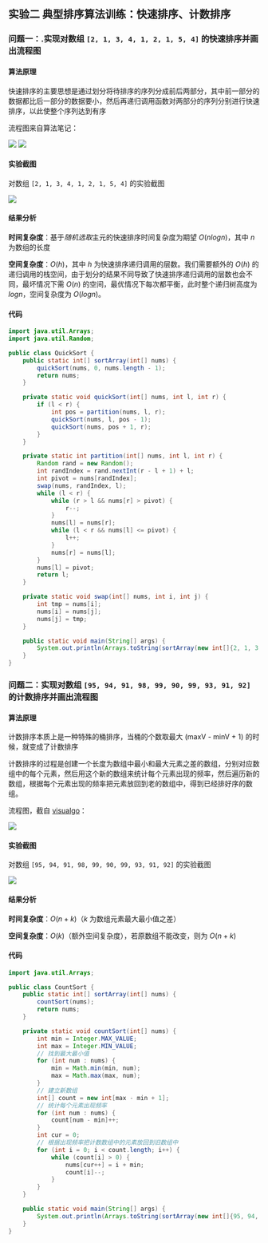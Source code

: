 ## 实验二 典型排序算法训练：快速排序、计数排序

### 问题一：.实现对数组 `[2, 1, 3, 4, 1, 2, 1, 5, 4]` 的快速排序并画出流程图

#### 算法原理

快速排序的主要思想是通过划分将待排序的序列分成前后两部分，其中前一部分的数据都比后一部分的数据要小，然后再递归调用函数对两部分的序列分别进行快速排序，以此使整个序列达到有序

流程图来自算法笔记：

<img src="https://cdn.jsdelivr.net/gh/JingqingLin/ImageHosting@master/img/20200428203003.png"/>
<img src="https://cdn.jsdelivr.net/gh/JingqingLin/ImageHosting@master/img/20200428203115.png"/>

#### 实验截图

对数组 `[2, 1, 3, 4, 1, 2, 1, 5, 4]` 的实验截图

<img src="https://cdn.jsdelivr.net/gh/JingqingLin/ImageHosting@master/img/20200428202318.png" />

#### 结果分析

**时间复杂度**：基于*随机选取*主元的快速排序时间复杂度为期望 $O(nlogn)$，其中 $n$ 为数组的长度

**空间复杂度**：$O(h)$，其中 $h$ 为快速排序递归调用的层数。我们需要额外的 $O(h)$ 的递归调用的栈空间，由于划分的结果不同导致了快速排序递归调用的层数也会不同，最坏情况下需 $O(n)$ 的空间，最优情况下每次都平衡，此时整个递归树高度为 $log n$，空间复杂度为 $O(log n)$。

#### 代码

```java
import java.util.Arrays;
import java.util.Random;

public class QuickSort {
    public static int[] sortArray(int[] nums) {
        quickSort(nums, 0, nums.length - 1);
        return nums;
    }

    private static void quickSort(int[] nums, int l, int r) {
        if (l < r) {
            int pos = partition(nums, l, r);
            quickSort(nums, l, pos - 1);
            quickSort(nums, pos + 1, r);
        }
    }

    private static int partition(int[] nums, int l, int r) {
        Random rand = new Random();
        int randIndex = rand.nextInt(r - l + 1) + l;
        int pivot = nums[randIndex];
        swap(nums, randIndex, l);
        while (l < r) {
            while (r > l && nums[r] > pivot) {
                r--;
            }
            nums[l] = nums[r];
            while (l < r && nums[l] <= pivot) {
                l++;
            }
            nums[r] = nums[l];
        }
        nums[l] = pivot;
        return l;
    }

    private static void swap(int[] nums, int i, int j) {
        int tmp = nums[i];
        nums[i] = nums[j];
        nums[j] = tmp;
    }

    public static void main(String[] args) {
        System.out.println(Arrays.toString(sortArray(new int[]{2, 1, 3, 4, 1, 2, 1, 5, 4})));
    }
}

```

### 问题二：实现对数组 `[95, 94, 91, 98, 99, 90, 99, 93, 91, 92]` 的计数排序并画出流程图

#### 算法原理

计数排序本质上是一种特殊的桶排序，当桶的个数取最大 (maxV - minV + 1) 的时候，就变成了计数排序

计数排序的过程是创建一个长度为数组中最小和最大元素之差的数组，分别对应数组中的每个元素，然后用这个新的数组来统计每个元素出现的频率，然后遍历新的数组，根据每个元素出现的频率把元素放回到老的数组中，得到已经排好序的数组。

流程图，截自 [visualgo](https://visualgo.net/zh)：

<img src="https://cdn.jsdelivr.net/gh/JingqingLin/ImageHosting@master/img/gi76s-xn7oj.gif"/>

#### 实验截图

对数组 `[95, 94, 91, 98, 99, 90, 99, 93, 91, 92]` 的实验截图

<img src="https://cdn.jsdelivr.net/gh/JingqingLin/ImageHosting@master/img/20200428210215.png"/>

#### 结果分析

**时间复杂度**：$O(n + k)$（$k$ 为数组元素最大最小值之差）

**空间复杂度**：$O(k)$（额外空间复杂度），若原数组不能改变，则为 $O(n + k)$

#### 代码

```java
import java.util.Arrays;

public class CountSort {
    public static int[] sortArray(int[] nums) {
        countSort(nums);
        return nums;
    }

    private static void countSort(int[] nums) {
        int min = Integer.MAX_VALUE;
        int max = Integer.MIN_VALUE;
        // 找到最大最小值
        for (int num : nums) {
            min = Math.min(min, num);
            max = Math.max(max, num);
        }
        // 建立新数组
        int[] count = new int[max - min + 1];
        // 统计每个元素出现频率
        for (int num : nums) {
            count[num - min]++;
        }
        int cur = 0;
        // 根据出现频率把计数数组中的元素放回到旧数组中
        for (int i = 0; i < count.length; i++) {
            while (count[i] > 0) {
                nums[cur++] = i + min;
                count[i]--;
            }
        }
    }

    public static void main(String[] args) {
        System.out.println(Arrays.toString(sortArray(new int[]{95, 94, 91, 98, 99, 90, 99, 93, 91, 92})));
    }
}

```